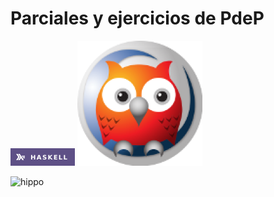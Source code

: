 # Parciales y ejercicios de PdeP
![alt text](image.png) ![alt text](image-1.png)

![hippo](https://i.giphy.com/media/v1.Y2lkPTc5MGI3NjExbmphbnl4MWU4MmY2am52ajB6cHM1ajFtdHVsbXNlbm9rZWtoNnNocyZlcD12MV9pbnRlcm5hbF9naWZfYnlfaWQmY3Q9Zw/l41lUJ1YoZB1lHVPG/giphy.gif)